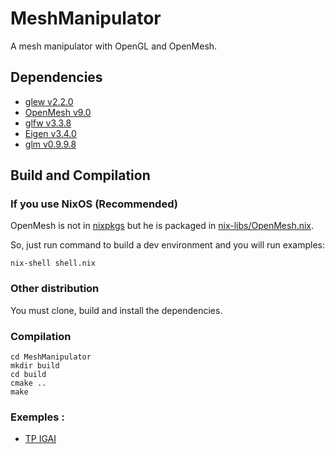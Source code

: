 # MeshManipulator

A mesh manipulator with OpenGL and OpenMesh.

## Dependencies

- [glew v2.2.0](https://glew.sourceforge.net/install.html)
- [OpenMesh v9.0](https://gitlab.vci.rwth-aachen.de:9000/OpenMesh/OpenMesh)
- [glfw v3.3.8](https://www.glfw.org/)
- [Eigen v3.4.0](https://eigen.tuxfamily.org/index.php?title=Main_Page)
- [glm v0.9.9.8](https://github.com/g-truc/glm)

## Build and Compilation

### If you use NixOS (Recommended)

OpenMesh is not in [nixpkgs](https://search.nixos.org/packages) but he is packaged in 
[nix-libs/OpenMesh.nix](https://github.com/akhaten/MeshManipulator/blob/main/nix-libs/OpenMesh.nix).

So, just run command to build a dev environment and you will run examples:
```
nix-shell shell.nix
```

### Other distribution

You must clone, build and install the dependencies.

### Compilation

```
cd MeshManipulator
mkdir build
cd build
cmake ..
make

```

### Exemples :

- [TP IGAI](https://github.com/akhaten/MeshManipulator/tree/main/examples/TpIGAI2)



